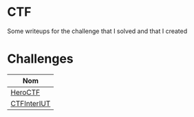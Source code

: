 # CTF

Some writeups for the challenge that I solved and that I created

# Challenges

| Nom                                                                                  
|--------------------------------------------------------------------------------------|
| [HeroCTF](HeroCTF/)                                                                  |
| [CTFInterIUT](InterIUT)                                                              |      



 
